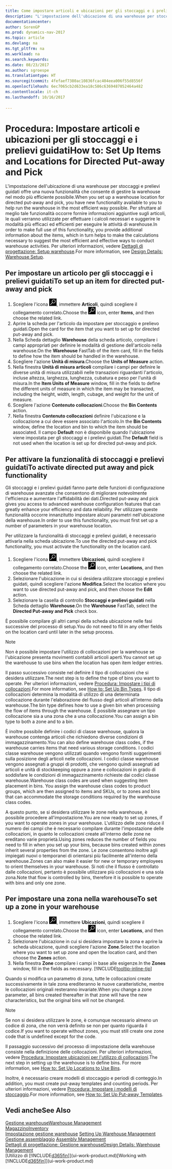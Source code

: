 ```yaml
---
title: Come impostare articoli e ubicazioni per gli stoccaggi e i prelievi guidati
description: "L'impostazione dell'ubicazione di una warehouse per stoccaggi e prelievi guidati offre una nuova funzionalità che consente di gestire la warehouse nel modo più efficiente possibile."
documentationcenter: 
author: SorenGP
ms.prod: dynamics-nav-2017
ms.topic: article
ms.devlang: na
ms.tgt_pltfrm: na
ms.workload: na
ms.search.keywords: 
ms.date: 08/23/2017
ms.author: sgroespe
ms.translationtype: HT
ms.sourcegitcommit: 4fefaef7380ac10836fcac404eea006f55d8556f
ms.openlocfilehash: 6ec7065cb2d633ea18c586c6369487052464a482
ms.contentlocale: it-ch
ms.lasthandoff: 10/16/2017

---
```

# <a name="how-to-set-up-items-and-locations-for-directed-put-away-and-pick"></a><span data-ttu-id="cdc9a-103">Procedura: Impostare articoli e ubicazioni per gli stoccaggi e i prelievi guidati</span><span class="sxs-lookup"><span data-stu-id="cdc9a-103">How to: Set Up Items and Locations for Directed Put-away and Pick</span></span>
<span data-ttu-id="cdc9a-104">L'impostazione dell'ubicazione di una warehouse per stoccaggi e prelievi guidati offre una nuova funzionalità che consente di gestire la warehouse nel modo più efficiente possibile.</span><span class="sxs-lookup"><span data-stu-id="cdc9a-104">When you set up a warehouse location for directed put-away and pick, you have new functionality available to you to help run the warehouse in the most efficient way possible.</span></span> <span data-ttu-id="cdc9a-105">Per sfruttare al meglio tale funzionalità occorre fornire informazioni aggiuntive sugli articoli, le quali verranno utilizzate per effettuare i calcoli necessari e suggerire le modalità più efficaci ed efficienti per eseguire le attività di warehouse.</span><span class="sxs-lookup"><span data-stu-id="cdc9a-105">In order to make full use of this functionality, you provide additional information about the items, which in turn helps to make the calculations necessary to suggest the most efficient and effective ways to conduct warehouse activities.</span></span> <span data-ttu-id="cdc9a-106">Per ulteriori informazioni, vedere [Dettagli di progettazione: Setup warehouse](design-details-warehouse-setup.md).</span><span class="sxs-lookup"><span data-stu-id="cdc9a-106">For more information, see [Design Details: Warehouse Setup](design-details-warehouse-setup.md).</span></span>

## <a name="to-set-up-an-item-for-directed-put-away-and-pick"></a><span data-ttu-id="cdc9a-107">Per impostare un articolo per gli stoccaggi e i prelievi guidati</span><span class="sxs-lookup"><span data-stu-id="cdc9a-107">To set up an item for directed put-away and pick</span></span>  
1.  <span data-ttu-id="cdc9a-108">Scegliere l'icona ![Cerca pagina o report](media/ui-search/search_small.png "Cerca pagina o report"), immettere **Articoli**, quindi scegliere il collegamento correlato.</span><span class="sxs-lookup"><span data-stu-id="cdc9a-108">Choose the ![Search for Page or Report](media/ui-search/search_small.png "Search for Page or Report icon") icon, enter **Items**, and then choose the related link.</span></span>  
2.  <span data-ttu-id="cdc9a-109">Aprire la scheda per l'articolo da impostare per stoccaggio e prelievo guidati.</span><span class="sxs-lookup"><span data-stu-id="cdc9a-109">Open the card for the item that you want to set up for directed put-away and pick.</span></span>
3. <span data-ttu-id="cdc9a-110">Nella Scheda dettaglio **Warehouse** della scheda articolo, compilare i campi appropriati per definire le modalità di gestione dell'articolo nella warehouse.</span><span class="sxs-lookup"><span data-stu-id="cdc9a-110">On the **Warehouse** FastTab of the item card, fill in the fields to define how the item should be handled in the warehouse.</span></span>  
4.  <span data-ttu-id="cdc9a-111">Scegliere l'azione **Unità di misura**.</span><span class="sxs-lookup"><span data-stu-id="cdc9a-111">Choose the **Units of Measure** action.</span></span>
5. <span data-ttu-id="cdc9a-112">Nella finestra **Unità di misura articoli** compilare i campi per definire le diverse unità di misura utilizzabili nelle transazioni riguardanti l'articolo, incluse altezza, larghezza, lunghezza, cubatura e peso per l'unità di misura.</span><span class="sxs-lookup"><span data-stu-id="cdc9a-112">In the **Item Units of Measure** window, fill in the fields to define the different units of measure in which the item may be transacted, including the height, width, length, cubage, and weight for the unit of measure.</span></span>
6. <span data-ttu-id="cdc9a-113">Scegliere l'azione **Contenuto collocazioni**.</span><span class="sxs-lookup"><span data-stu-id="cdc9a-113">Choose the **Bin Contents** action.</span></span>
7. <span data-ttu-id="cdc9a-114">Nella finestra **Contenuto collocazioni** definire l'ubicazione e la collocazione a cui deve essere associato l'articolo.</span><span class="sxs-lookup"><span data-stu-id="cdc9a-114">In the **Bin Contents** window, define the location and bin to which the item should be associated.</span></span> <span data-ttu-id="cdc9a-115">Il campo **Default** non è disponibile quando l'ubicazione viene impostata per gli stoccaggi e i prelievi guidati.</span><span class="sxs-lookup"><span data-stu-id="cdc9a-115">The **Default** field is not used when the location is set up for directed put-away and pick.</span></span>  

## <a name="to-activate-directed-put-away-and-pick-functionality"></a><span data-ttu-id="cdc9a-116">Per attivare la funzionalità di stoccaggi e prelievi guidati</span><span class="sxs-lookup"><span data-stu-id="cdc9a-116">To activate directed put away and pick functionality</span></span>  
<span data-ttu-id="cdc9a-117">Gli stoccaggi e i prelievi guidati fanno parte delle funzioni di configurazione di warehouse avanzate che consentono di migliorare notevolmente l'efficienza e aumentare l'affidabilità dei dati.</span><span class="sxs-lookup"><span data-stu-id="cdc9a-117">Directed put-away and pick gives you access to advanced warehouse configuration features that can greatly enhance your efficiency and data reliability.</span></span> <span data-ttu-id="cdc9a-118">Per utilizzare queste funzionalità occorre innanzitutto impostare alcuni parametri nell'ubicazione della warehouse.</span><span class="sxs-lookup"><span data-stu-id="cdc9a-118">In order to use this functionality, you must first set up a number of parameters in your warehouse location.</span></span>  

<span data-ttu-id="cdc9a-119">Per utilizzare la funzionalità di stoccaggi e prelievi guidati, è necessario attivarla nella scheda ubicazione.</span><span class="sxs-lookup"><span data-stu-id="cdc9a-119">To use the directed put-away and pick functionality, you must activate the functionality on the location card.</span></span>    
1.  <span data-ttu-id="cdc9a-120">Scegliere l'icona ![Cerca pagina o report](media/ui-search/search_small.png "Cerca pagina o report"), immettere **Ubicazioni**, quindi scegliere il collegamento correlato.</span><span class="sxs-lookup"><span data-stu-id="cdc9a-120">Choose the ![Search for Page or Report](media/ui-search/search_small.png "Search for Page or Report icon") icon, enter **Locations**, and then choose the related link.</span></span>  
2.  <span data-ttu-id="cdc9a-121">Selezionare l'ubicazione in cui si desidera utilizzare stoccaggi e prelievi guidati, quindi scegliere l'azione **Modifica**.</span><span class="sxs-lookup"><span data-stu-id="cdc9a-121">Select the location where you want to use directed put-away and pick, and then choose the **Edit** action.</span></span>  
3.  <span data-ttu-id="cdc9a-122">Selezionare la casella di controllo **Stoccaggi e prelievi guidati** nella Scheda dettaglio **Warehouse**.</span><span class="sxs-lookup"><span data-stu-id="cdc9a-122">On the **Warehouse** FastTab, select the **Directed Put-away and Pick** check box.</span></span>  

<span data-ttu-id="cdc9a-123">È possibile compilare gli altri campi della scheda ubicazione nelle fasi successive del processo di setup.</span><span class="sxs-lookup"><span data-stu-id="cdc9a-123">You do not need to fill in any other fields on the location card until later in the setup process.</span></span>  

> [!NOTE]  
>  <span data-ttu-id="cdc9a-124">Non è possibile impostare l'utilizzo di collocazioni per la warehouse se l'ubicazione presenta movimenti contabili articoli aperti.</span><span class="sxs-lookup"><span data-stu-id="cdc9a-124">You cannot set up the warehouse to use bins when the location has open item ledger entries.</span></span>  

<span data-ttu-id="cdc9a-125">Il passo successivo consiste nel definire il tipo di collocazioni che si desidera utilizzare.</span><span class="sxs-lookup"><span data-stu-id="cdc9a-125">The next step is to define the type of bins you want to operate.</span></span> <span data-ttu-id="cdc9a-126">Per ulteriori informazioni, vedere [Procedura: Impostare i tipi di collocazioni](warehouse-how-to-set-up-bin-types.md).</span><span class="sxs-lookup"><span data-stu-id="cdc9a-126">For more information, see [How to: Set Up Bin Types](warehouse-how-to-set-up-bin-types.md).</span></span> <span data-ttu-id="cdc9a-127">Il tipo di collocazioni determina la modalità di utilizzo di una determinata collocazione durante l'elaborazione del flusso degli articoli all'interno della warehouse.</span><span class="sxs-lookup"><span data-stu-id="cdc9a-127">The bin type defines how to use a given bin when processing the flow of items through the warehouse.</span></span> <span data-ttu-id="cdc9a-128">È possibile assegnare un tipo collocazione sia a una zona che a una collocazione.</span><span class="sxs-lookup"><span data-stu-id="cdc9a-128">You can assign a bin type to both a zone and to a bin.</span></span>  

<span data-ttu-id="cdc9a-129">È inoltre possibile definire i codici di classe warehouse, qualora la warehouse contenga articoli che richiedono diverse condizioni di immagazzinamento.</span><span class="sxs-lookup"><span data-stu-id="cdc9a-129">You can also define warehouse class codes, if the warehouse carries items that need various storage conditions.</span></span> <span data-ttu-id="cdc9a-130">I codici classe warehouse vengono utilizzati quando vengono forniti suggerimenti sulla posizione degli articoli nelle collocazioni. I codici classe warehouse vengono assegnati a gruppi di prodotti, che vengono quindi assegnati ad articoli e unità di stockkeeping oppure a zone e collocazioni in grado di soddisfare le condizioni di immagazzinamento richieste dai codici classe warehouse.</span><span class="sxs-lookup"><span data-stu-id="cdc9a-130">Warehouse class codes are used when suggesting item placement in bins. You assign the warehouse class codes to product groups, which are then assigned to items and SKUs, or to zones and bins that can accommodate the storage conditions required by the warehouse class codes.</span></span>  

<span data-ttu-id="cdc9a-131">A questo punto, se si desidera utilizzare le zone nella warehouse, è possibile procedere all'impostazione.</span><span class="sxs-lookup"><span data-stu-id="cdc9a-131">You are now ready to set up zones, if you want to operate zones in your warehouse.</span></span> <span data-ttu-id="cdc9a-132">L'utilizzo delle zone riduce il numero dei campi che è necessario compilare durante l'impostazione delle collocazioni, in quanto le collocazioni create all'interno delle zone ne ereditano varie proprietà.</span><span class="sxs-lookup"><span data-stu-id="cdc9a-132">Using zones reduces the number of fields you need to fill in when you set up your bins, because bins created within zones inherit several properties from the zone.</span></span> <span data-ttu-id="cdc9a-133">Le zone consentono inoltre agli impiegati nuovi o temporanei di orientarsi più facilmente all'interno della warehouse.</span><span class="sxs-lookup"><span data-stu-id="cdc9a-133">Zones can also make it easier for new or temporary employees to orient themselves in your warehouse.</span></span> <span data-ttu-id="cdc9a-134">Si noti che il flusso è controllato dalle collocazioni, pertanto è possibile utilizzare più collocazioni e una sola zona.</span><span class="sxs-lookup"><span data-stu-id="cdc9a-134">Note that flow is controlled by bins, therefore it is possible to operate with bins and only one zone.</span></span>  

## <a name="to-set-up-a-zone-in-your-warehouse"></a><span data-ttu-id="cdc9a-135">Per impostare una zona nella warehouse</span><span class="sxs-lookup"><span data-stu-id="cdc9a-135">To set up a zone in your warehouse</span></span>  
1.  <span data-ttu-id="cdc9a-136">Scegliere l'icona ![Cerca pagina o report](media/ui-search/search_small.png "Cerca pagina o report"), immettere **Ubicazioni**, quindi scegliere il collegamento correlato.</span><span class="sxs-lookup"><span data-stu-id="cdc9a-136">Choose the ![Search for Page or Report](media/ui-search/search_small.png "Search for Page or Report icon") icon, enter **Locations**, and then choose the related link.</span></span>  
2.  <span data-ttu-id="cdc9a-137">Selezionare l'ubicazione in cui si desidera impostare la zona e aprire la scheda ubicazione, quindi scegliere l'azione **Zone**.</span><span class="sxs-lookup"><span data-stu-id="cdc9a-137">Select the location where you want to set up zone and open the location card, and then choose the **Zones** action.</span></span>  
3.  <span data-ttu-id="cdc9a-138">Nella finestra **Zone** compilare i campi in base alle esigenze.</span><span class="sxs-lookup"><span data-stu-id="cdc9a-138">In the **Zones** window, fill in the fields as necessary.</span></span> [!INCLUDE[tooltip-inline-tip](includes/tooltip-inline-tip_md.md)]  

<span data-ttu-id="cdc9a-139">Quando si modifica un parametro di zona, tutte le collocazioni create successivamente in tale zona erediteranno le nuove caratteristiche, mentre le collocazioni originali resteranno invariate.</span><span class="sxs-lookup"><span data-stu-id="cdc9a-139">When you change a zone parameter, all bins created thereafter in that zone will have the new characteristics, but the original bins will not be changed.</span></span>  

> [!NOTE]  
>  <span data-ttu-id="cdc9a-140">Se non si desidera utilizzare le zone, è comunque necessario almeno un codice di zona, che non verrà definito se non per quanto riguarda il codice.</span><span class="sxs-lookup"><span data-stu-id="cdc9a-140">If you want to operate without zones, you must still create one zone code that is undefined except for the code.</span></span>  

<span data-ttu-id="cdc9a-141">Il passaggio successivo del processo di impostazione della warehouse consiste nella definizione delle collocazioni. Per ulteriori informazioni, vedere [Procedura: Impostare ubicazioni per l'utilizzo di collocazioni](warehouse-how-to-set-up-locations-to-use-bins.md).</span><span class="sxs-lookup"><span data-stu-id="cdc9a-141">The next step in setting up the warehouse is to define bins. For more information, see [How to: Set Up Locations to Use Bins](warehouse-how-to-set-up-locations-to-use-bins.md).</span></span>  

<span data-ttu-id="cdc9a-142">Inoltre, è necessario creare modelli di stoccaggio e periodi di conteggio.</span><span class="sxs-lookup"><span data-stu-id="cdc9a-142">In addition, you must create put-away templates and counting periods.</span></span> <span data-ttu-id="cdc9a-143">Per ulteriori informazioni, vedere [Procedura: Impostare i modelli di stoccaggio](warehouse-how-to-set-up-put-away-templates.md).</span><span class="sxs-lookup"><span data-stu-id="cdc9a-143">For more information, see [How to: Set Up Put-away Templates](warehouse-how-to-set-up-put-away-templates.md).</span></span>  

## <a name="see-also"></a><span data-ttu-id="cdc9a-144">Vedi anche</span><span class="sxs-lookup"><span data-stu-id="cdc9a-144">See Also</span></span>  
[<span data-ttu-id="cdc9a-145">Gestione warehouse</span><span class="sxs-lookup"><span data-stu-id="cdc9a-145">Warehouse Management</span></span>](warehouse-manage-warehouse.md)  
[<span data-ttu-id="cdc9a-146">Magazzino</span><span class="sxs-lookup"><span data-stu-id="cdc9a-146">Inventory</span></span>](inventory-manage-inventory.md)  
<span data-ttu-id="cdc9a-147">[Impostazione gestione warehouse](warehouse-setup-warehouse.md)   </span><span class="sxs-lookup"><span data-stu-id="cdc9a-147">[Setting Up Warehouse Management](warehouse-setup-warehouse.md)   </span></span>  
<span data-ttu-id="cdc9a-148">[Gestione assemblaggio](assembly-assemble-items.md)  </span><span class="sxs-lookup"><span data-stu-id="cdc9a-148">[Assembly Management](assembly-assemble-items.md)  </span></span>  
[<span data-ttu-id="cdc9a-149">Dettagli di progettazione: Gestione warehouse</span><span class="sxs-lookup"><span data-stu-id="cdc9a-149">Design Details: Warehouse Management</span></span>](design-details-warehouse-management.md)  
<span data-ttu-id="cdc9a-150">[Utilizzo di [!INCLUDE[d365fin](includes/d365fin_md.md)]](ui-work-product.md)</span><span class="sxs-lookup"><span data-stu-id="cdc9a-150">[Working with [!INCLUDE[d365fin](includes/d365fin_md.md)]](ui-work-product.md)</span></span>  

